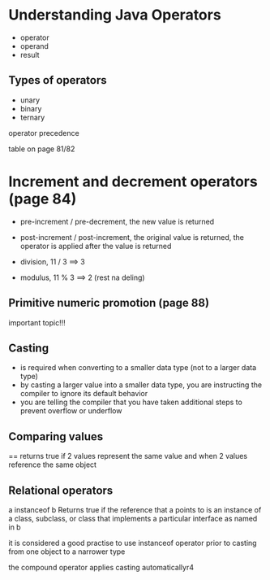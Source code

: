 # Understanding Java Operators
- operator
- operand
- result

## Types of operators
- unary
- binary
- ternary

operator precedence

table on page 81/82

# Increment and decrement operators (page 84)
- pre-increment / pre-decrement, the new value is returned
- post-increment / post-increment, the original value is returned, the operator is applied after the value is returned

- division, 11 / 3 ==> 3
- modulus, 11 % 3 ==> 2  (rest na deling)


## Primitive numeric promotion (page 88)
important topic!!!

## Casting
- is required when converting to a smaller data type (not to a larger data type)
- by casting a larger value into a smaller data type, you are instructing the compiler to ignore its default behavior
- you are telling the compiler that you have taken additional steps to prevent overflow or underflow

## Comparing values
== returns true if 2 values represent the same value and when 2 values reference the same object

## Relational operators
a instanceof b Returns true if the reference that a points to is an instance of a class, subclass, or class that implements a particular interface as named in b

it is considered a good practise to use instanceof operator prior to casting from one object to a narrower type

the compound operator applies casting automaticallyr4